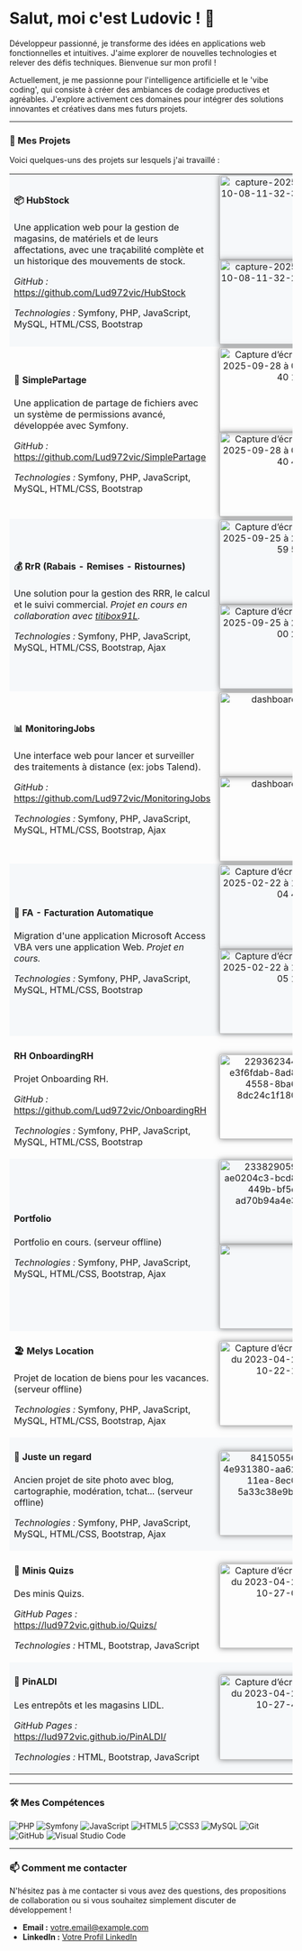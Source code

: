 # Salut, moi c'est Ludovic ! 👋

Développeur passionné, je transforme des idées en applications web fonctionnelles et intuitives. J'aime explorer de nouvelles technologies et relever des défis techniques. Bienvenue sur mon profil !

Actuellement, je me passionne pour l'intelligence artificielle et le 'vibe coding', qui consiste à créer des ambiances de codage productives et agréables. J'explore activement ces domaines pour intégrer des solutions innovantes et créatives dans mes futurs projets.

---

### 🚀 Mes Projets

Voici quelques-uns des projets sur lesquels j'ai travaillé :

<table width="100%">
  <tr style="background-color: #f6f8fa;">
    <td>
      <h4>📦 HubStock</h4>
      <p>Une application web pour la gestion de magasins, de matériels et de leurs affectations, avec une traçabilité complète et un historique des mouvements de stock.</p>
      <p><em>GitHub :</em> <a href="https://github.com/Lud972vic/HubStock">https://github.com/Lud972vic/HubStock</a></p>
      <p><em>Technologies :</em> Symfony, PHP, JavaScript, MySQL, HTML/CSS, Bootstrap</p>
    </td>
    <td align="right">
      <a href="https://github.com/user-attachments/assets/4530e708-c807-47c7-ae79-0badaca89eff"><img width="150" alt="capture-2025-10-08-11-32-33" src="https://github.com/user-attachments/assets/4530e708-c807-47c7-ae79-0badaca89eff" style="box-shadow: 0 0 10px rgba(0,0,0,0.5);" /></a>
      <a href="https://github.com/user-attachments/assets/1ca78b71-e7bf-4fe5-afc6-99f7e05811f3"><img width="150" alt="capture-2025-10-08-11-32-25" src="https://github.com/user-attachments/assets/1ca78b71-e7bf-4fe5-afc6-99f7e05811f3" style="box-shadow: 0 0 10px rgba(0,0,0,0.5);" /></a>
    </td>
  </tr>
  <tr>
    <td>
      <h4>📁 SimplePartage</h4>
      <p>Une application de partage de fichiers avec un système de permissions avancé, développée avec Symfony.</p>
      <p><em>GitHub :</em> <a href="https://github.com/Lud972vic/SimplePartage">https://github.com/Lud972vic/SimplePartage</a></p>
      <p><em>Technologies :</em> Symfony, PHP, JavaScript, MySQL, HTML/CSS, Bootstrap</p>
    </td>
    <td align="right">
        <a href="https://github.com/user-attachments/assets/8cce4b7e-b354-4fdf-966f-d0361384bdd8"><img width="150" alt="Capture d’écran 2025-09-28 à 00 40 12" src="https://github.com/user-attachments/assets/8cce4b7e-b354-4fdf-966f-d0361384bdd8" style="box-shadow: 0 0 10px rgba(0,0,0,0.5);" /></a>
        <a href="https://github.com/user-attachments/assets/41bf58ab-9e86-4e91-af3b-fffba35c3074"><img width="150" alt="Capture d’écran 2025-09-28 à 00 40 46" src="https://github.com/user-attachments/assets/41bf58ab-9e86-4e91-af3b-fffba35c3074" style="box-shadow: 0 0 10px rgba(0,0,0,0.5);" /></a>
    </td>
  </tr>
  <tr style="background-color: #f6f8fa;">
    <td>
      <h4>💰 RrR (Rabais - Remises - Ristournes)</h4>
      <p>Une solution pour la gestion des RRR, le calcul et le suivi commercial. <em>Projet en cours en collaboration avec <a href="https://github.com/titibox91L">titibox91L</a>.</em></p>
      <p><em>Technologies :</em> Symfony, PHP, JavaScript, MySQL, HTML/CSS, Bootstrap, Ajax</p>
    </td>
    <td align="right">
      <a href="https://github.com/user-attachments/assets/22a25300-ea18-4664-9167-612ffb38406c"><img width="150" alt="Capture d’écran 2025-09-25 à 20 59 51" src="https://github.com/user-attachments/assets/22a25300-ea18-4664-9167-612ffb38406c" style="box-shadow: 0 0 10px rgba(0,0,0,0.5);" /></a>
      <a href="https://github.com/user-attachments/assets/26f14c2d-141b-45ce-8f7c-0240f8caa06e"><img width="150" alt="Capture d’écran 2025-09-25 à 21 00 23" src="https://github.com/user-attachments/assets/26f14c2d-141b-45ce-8f7c-0240f8caa06e" style="box-shadow: 0 0 10px rgba(0,0,0,0.5);" /></a>
    </td>
  </tr>
    <tr>
    <td>
      <h4>📊 MonitoringJobs</h4>
      <p>Une interface web pour lancer et surveiller des traitements à distance (ex: jobs Talend).</p>
      <p><em>GitHub :</em> <a href="https://github.com/Lud972vic/MonitoringJobs">https://github.com/Lud972vic/MonitoringJobs</a></p>
      <p><em>Technologies :</em> Symfony, PHP, JavaScript, MySQL, HTML/CSS, Bootstrap, Ajax</p>
    </td>
    <td align="right">
      <a href="https://github.com/user-attachments/assets/9ce802aa-62bd-4f48-bebc-b672d0b24ded"><img width="150" alt="dashboard1" src="https://github.com/user-attachments/assets/9ce802aa-62bd-4f48-bebc-b672d0b24ded" style="box-shadow: 0 0 10px rgba(0,0,0,0.5);" /></a>
      <a href="https://github.com/user-attachments/assets/9219b043-fde9-4182-a59e-58103442f49f"><img width="150" alt="dashboard5" src="https://github.com/user-attachments/assets/9219b043-fde9-4182-a59e-58103442f49f" style="box-shadow: 0 0 10px rgba(0,0,0,0.5);" /></a>
    </td>
  </tr>
  <tr style="background-color: #f6f8fa;">
    <td>
      <h4>💸 FA - Facturation Automatique</h4>
      <p>Migration d'une application Microsoft Access VBA vers une application Web. <em>Projet en cours.</em></p>
      <p><em>Technologies :</em> Symfony, PHP, JavaScript, MySQL, HTML/CSS, Bootstrap</p>
    </td>
    <td align="right">
      <a href="https://github.com/user-attachments/assets/1b65c7dc-92d3-4f6d-a8dd-c537e9bcdb3a"><img width="150" alt="Capture d’écran 2025-02-22 à 18 04 41" src="https://github.com/user-attachments/assets/1b65c7dc-92d3-4f6d-a8dd-c537e9bcdb3a" style="box-shadow: 0 0 10px rgba(0,0,0,0.5);" /></a>
      <a href="https://github.com/user-attachments/assets/aef2dd22-e2a9-4659-a871-58e48a6c73c5"><img width="150" alt="Capture d’écran 2025-02-22 à 18 05 13" src="https://github.com/user-attachments/assets/aef2dd22-e2a9-4659-a871-58e48a6c73c5" style="box-shadow: 0 0 10px rgba(0,0,0,0.5);" /></a>
    </td>
  </tr>
  <tr>
    <td>
      <h4>RH OnboardingRH</h4>
      <p>Projet Onboarding RH.</p>
      <p><em>GitHub :</em> <a href="https://github.com/Lud972vic/OnboardingRH">https://github.com/Lud972vic/OnboardingRH</a></p>
      <p><em>Technologies :</em> Symfony, PHP, JavaScript, MySQL, HTML/CSS, Bootstrap</p>
    </td>
    <td align="right">
      <a href="https://user-images.githubusercontent.com/52196263/233828782-9de26dea-13a7-4608-a17c-2907518abd0b.png"><img width="150" alt="229362344-e3f6fdab-8ad8-4558-8ba6-8dc24c1f1809" src="https://user-images.githubusercontent.com/52196263/233828782-9de26dea-13a7-4608-a17c-2907518abd0b.png" style="box-shadow: 0 0 10px rgba(0,0,0,0.5);" /></a>
    </td>
  </tr>
  <tr style="background-color: #f6f8fa;">
    <td>
      <h4>Portfolio</h4>
      <p>Portfolio en cours. (serveur offline)</p>
      <p><em>Technologies :</em> Symfony, PHP, JavaScript, MySQL, HTML/CSS, Bootstrap, Ajax</p>
    </td>
    <td align="right">
      <a href="https://github.com/user-attachments/assets/5c556474-69f6-443c-a4ef-f17fa4a58c37"><img width="150" alt="233829059-ae0204c3-bcd8-449b-bf5d-ad70b94a4e33" src="https://github.com/user-attachments/assets/5c556474-69f6-443c-a4ef-f17fa4a58c37" style="box-shadow: 0 0 10px rgba(0,0,0,0.5);" /></a>
      <a href="https://github.com/user-attachments/assets/174de0a6-55d1-425e-ba05-2aa5fc8ba66a"><img width="150" alt="" src="https://github.com/user-attachments/assets/174de0a6-55d1-425e-ba05-2aa5fc8ba66a" style="box-shadow: 0 0 10px rgba(0,0,0,0.5);" /></a>
    </td>
  </tr>
  <tr>
    <td>
      <h4>🏖️ Melys Location</h4>
      <p>Projet de location de biens pour les vacances. (serveur offline)</p>
      <p><em>Technologies :</em> Symfony, PHP, JavaScript, MySQL, HTML/CSS, Bootstrap, Ajax</p>
    </td>
    <td align="right">
      <a href="https://user-images.githubusercontent.com/52196263/233828519-4d12592d-3bbc-4950-a6c5-2b0c53292c70.png"><img width="150" alt="Capture d’écran du 2023-04-23 10-22-15" src="https://user-images.githubusercontent.com/52196263/233828519-4d12592d-3bbc-4950-a6c5-2b0c53292c70.png" style="box-shadow: 0 0 10px rgba(0,0,0,0.5);" /></a>
    </td>
  </tr>
  <tr style="background-color: #f6f8fa;">
    <td>
      <h4>📸 Juste un regard</h4>
      <p>Ancien projet de site photo avec blog, cartographie, modération, tchat... (serveur offline)</p>
      <p><em>Technologies :</em> Symfony, PHP, JavaScript, MySQL, HTML/CSS, Bootstrap, Ajax</p>
    </td>
    <td align="right">
      <a href="https://user-images.githubusercontent.com/52196263/233828959-6ea0bbfc-b128-4168-8196-f0e65769c693.png"><img width="150" alt="84150556-4e931380-aa62-11ea-8ec0-5a33c38e9bf9" src="https://user-images.githubusercontent.com/52196263/233828959-6ea0bbfc-b128-4168-8196-f0e65769c693.png" style="box-shadow: 0 0 10px rgba(0,0,0,0.5);" /></a>
    </td>
  </tr>
  <tr>
    <td>
      <h4>🧠 Minis Quizs</h4>
      <p>Des minis Quizs.</p>
      <p><em>GitHub Pages :</em> <a href="https://lud972vic.github.io/Quizs/">https://lud972vic.github.io/Quizs/</a></p>
      <p><em>Technologies :</em> HTML, Bootstrap, JavaScript</p>
    </td>
    <td align="right">
      <a href="https://user-images.githubusercontent.com/52196263/233828754-f8d14789-9fb3-4949-a013-5e0bef352bba.png"><img width="150" alt="Capture d’écran du 2023-04-23 10-27-03" src="https://user-images.githubusercontent.com/52196263/233828754-f8d14789-9fb3-4949-a013-5e0bef352bba.png" style="box-shadow: 0 0 10px rgba(0,0,0,0.5);" /></a>
    </td>
  </tr>
  <tr style="background-color: #f6f8fa;">
    <td>
      <h4>📍 PinALDI</h4>
      <p>Les entrepôts et les magasins LIDL.</p>
      <p><em>GitHub Pages :</em> <a href="https://lud972vic.github.io/PinALDI/">https://lud972vic.github.io/PinALDI/</a></p>
      <p><em>Technologies :</em> HTML, Bootstrap, JavaScript</p>
    </td>
    <td align="right">
      <a href="https://user-images.githubusercontent.com/52196263/233828757-771c07ef-26ae-429d-a3ab-773109a028bb.png"><img width="150" alt="Capture d’écran du 2023-04-23 10-27-44" src="https://user-images.githubusercontent.com/52196263/233828757-771c07ef-26ae-429d-a3ab-773109a028bb.png" style="box-shadow: 0 0 10px rgba(0,0,0,0.5);" /></a>
    </td>
  </tr>
</table>

---

### 🛠️ Mes Compétences

![PHP](https://img.shields.io/badge/php-%23777BB4.svg?style=for-the-badge&logo=php&logoColor=white)
![Symfony](https://img.shields.io/badge/symfony-%23000000.svg?style=for-the-badge&logo=symfony&logoColor=white)
![JavaScript](https://img.shields.io/badge/javascript-%23323330.svg?style=for-the-badge&logo=javascript&logoColor=%23F7DF1E)
![HTML5](https://img.shields.io/badge/html5-%23E34F26.svg?style=for-the-badge&logo=html5&logoColor=white)
![CSS3](https://img.shields.io/badge/css3-%231572B6.svg?style=for-the-badge&logo=css3&logoColor=white)
![MySQL](https://img.shields.io/badge/mysql-%2300f.svg?style=for-the-badge&logo=mysql&logoColor=white)
![Git](https://img.shields.io/badge/git-%23F05033.svg?style=for-the-badge&logo=git&logoColor=white)
![GitHub](https://img.shields.io/badge/github-%23121011.svg?style=for-the-badge&logo=github&logoColor=white)
![Visual Studio Code](https://img.shields.io/badge/Visual%20Studio%20Code-0078d7.svg?style=for-the-badge&logo=visual-studio-code&logoColor=white)

---

### 📫 Comment me contacter

N'hésitez pas à me contacter si vous avez des questions, des propositions de collaboration ou si vous souhaitez simplement discuter de développement !

- **Email :** [votre.email@example.com](mailto:votre.email@example.com)
- **LinkedIn :** [Votre Profil LinkedIn](https://www.linkedin.com/in/votre-profil/)
